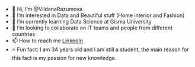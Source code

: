 - 👋 Hi, I’m @VildanaRazumova
- 👀 I’m interested in Data and Beautiful stuff (Home interior and Fashion)
- 🌱 I’m currently learning Data Science at Gisma University
- 💞️ I’m looking to collaborate on IT teams and people from different countries
- 📫 How to reach me [LinkedIn](https://www.linkedin.com/in/vildanarazumova)
- ⚡ Fun fact: I am 34 years old and I am still a student, the main reason for this fact is my passion for new knowledge. 
<!---
VildanaRazumova/VildanaRazumova is a ✨ special ✨ repository because its `README.md` (this file) appears on your GitHub profile.
You can click the Preview link to take a look at your changes.
--->
